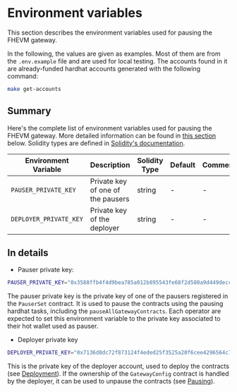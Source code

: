 # Environment variables

This section describes the environment variables used for pausing the FHEVM gateway.

In the following, the values are given as examples. Most of them are from the `.env.example` file and are used for local testing. The accounts found in it are already-funded hardhat accounts generated with the following command:

```bash
make get-accounts
```

## Summary

Here's the complete list of environment variables used for pausing the FHEVM gateway. More detailed information can be found in [this section](#in-details) below. Solidity types are defined in [Solidity's documentation](https://docs.soliditylang.org/en/latest/types.html).

| Environment Variable   | Description                       | Solidity Type | Default | Comment |
| ---------------------- | --------------------------------- | ------------- | ------- | ------- |
| `PAUSER_PRIVATE_KEY`   | Private key of one of the pausers | string        | -       | -       |
| `DEPLOYER_PRIVATE_KEY` | Private key of the deployer       | string        | -       | -       |

## In details

- Pauser private key:

```bash
PAUSER_PRIVATE_KEY="0x3588ffb4f4d9bea785a012b895543fe68f2d580a9d449decc91a25878064079a" # (string)
```

The pauser private key is the private key of one of the pausers registered in the `PauserSet` contract. It is used to pause the contracts using the pausing hardhat tasks, including the `pauseAllGatewayContracts`. Each operator are expected to set this environment variable to the private key associated to their hot wallet used as pauser.

- Deployer private key

```bash
DEPLOYER_PRIVATE_KEY="0x7136d8dc72f873124f4eded25f3525a20f6cee4296564c76b44f1d582c57640f" # (bytes32)
```

This is the private key of the deployer account, used to deploy the contracts (see [Deployment](../deployment/env_variables.md)). If the ownership of the `GatewayConfig` contract is handled by the deployer, it can be used to unpause the contracts (see [Pausing](./pausing.md)).
